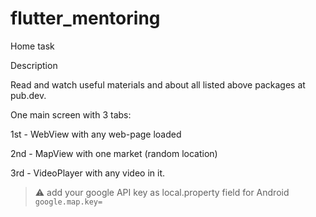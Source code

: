 # flutter_mentoring

Home task 

Description

Read and watch useful materials and about all listed above packages at pub.dev.

One main screen with 3 tabs:

1st - WebView with any web-page loaded

2nd - MapView with one market (random location)

3rd - VideoPlayer with any video in it.

> :warning: add your google API key as local.property field for Android `google.map.key=`
